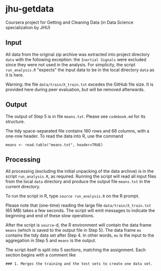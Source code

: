 jhu-getdata
===========

Coursera project for Getting and Cleaning Data (in Data Science specialization by JHU) 

## Input
All data from the original zip archive was extracted into project directory `data` with the following exception: 
the `Inertial Signals` were excluded since they were not used in the analysis.  For simplicity, the script `run_analysis.R` "expects" the input data to be in the local directory `data` as it is here.

Warning: the file `data/train/X_train.txt` excedes the GitHub file size.  It is provided here during peer evaluation, but will be removed afterwards.


## Output
The output of Step 5 is in file `means.txt`.  Please see `codebook.md` for its structure.

The tidy space-separated file contains 160 rows and 68 columns, with a one-row header.  To read the data into R, use the command
```
means <- read.table("means.txt", header=TRUE)
```


## Processing
All processing (excluding the initial unpacking of the data archive) is in the script `run_analysis.R`, as required.  Running the script will read all input files from the local `data` directory and produce the output file `means.txt` in the current directory.  

To run the script in R, type `source run_analysis.R` on the R prompt.

Please note that (one-time) reading the large file `data/train/X_train.txt` (65 MB) takes a few seconds.  The script will emit messages to indicate the beginning and end of these slow operations.

After the script is `source`-d, the R environment will contain the data frame `means` (which is saved to the output file in Step 5).  The data frame `ms` contains the tidy data set after Step 4.  In other words, `ms` is the input to the aggregation in Step 5 and `means` is the output.

The script itself is split into 5 sections, matching the assignment.  Each section begins with a comment like 
```
### 1. Merges the training and the test sets to create one data set.
```












